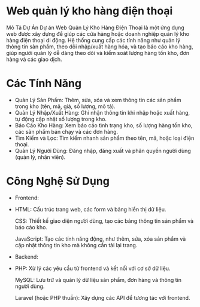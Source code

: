 # Web quản lý kho hàng điện thoại
Mô Tả Dự Án
Dự án Web Quản Lý Kho Hàng Điện Thoại là một ứng dụng web được xây dựng để giúp các cửa hàng hoặc doanh nghiệp quản lý kho hàng điện thoại di động. Hệ thống cung cấp các tính năng như quản lý thông tin sản phẩm, theo dõi nhập/xuất hàng hóa, và tạo báo cáo kho hàng, giúp người quản lý dễ dàng theo dõi và kiểm soát lượng hàng tồn kho, đơn hàng và các giao dịch.

# Các Tính Năng

- Quản Lý Sản Phẩm: Thêm, sửa, xóa và xem thông tin các sản phẩm trong kho (tên, mã, giá, số lượng, mô tả).
- Quản Lý Nhập/Xuất Hàng: Ghi nhận thông tin khi nhập hoặc xuất hàng, tự động cập nhật số lượng trong kho.
- Báo Cáo Kho Hàng: Xem báo cáo tình trạng kho, số lượng hàng tồn kho, các sản phẩm bán chạy và các đơn hàng.
- Tìm Kiếm và Lọc: Tìm kiếm nhanh sản phẩm theo tên, mã, hoặc loại điện thoại.
- Quản Lý Người Dùng: Đăng nhập, đăng xuất và phân quyền người dùng (quản lý, nhân viên).
# Công Nghệ Sử Dụng

- Frontend:
- 
  HTML: Cấu trúc trang web, các form và bảng hiển thị dữ liệu.
  
  CSS: Thiết kế giao diện người dùng, tạo các bảng thông tin sản phẩm và báo cáo kho.
  
  JavaScript: Tạo các tính năng động, như thêm, sửa, xóa sản phẩm và cập nhật thông tin kho mà không cần tải lại trang.
  
  
- Backend:
- 
  PHP: Xử lý các yêu cầu từ frontend và kết nối với cơ sở dữ liệu.
  
  MySQL: Lưu trữ và quản lý dữ liệu sản phẩm, đơn hàng và thông tin người dùng.
  
  Laravel (hoặc PHP thuần): Xây dựng các API để tương tác với frontend.
